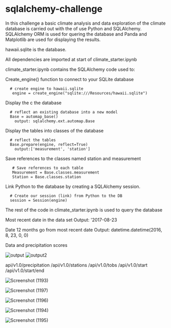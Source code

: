 # sqlalchemy-challenge

In this challenge a basic climate analysis and data exploration of the climate database is carried out with the of use Python and SQLAlchemy. SQLAlchemy ORM is used for quering the database and Panda and Matplotlib are used for displaying the results.

hawaii.sqlite is the database.

All dependencies are imported at start of climate_starter.ipynb

climate_starter.ipynb contains the SQLAlchemy code used to:

   Create_engine() function to connect to your SQLite database 
   
      # create engine to hawaii.sqlite
       engine = create_engine("sqlite:///Resources/hawaii.sqlite")
       
   
   Display the c the database
    
      # reflect an existing database into a new model
      Base = automap_base()
        output: sqlalchemy.ext.automap.Base
        
      
  Display the tables into classes of the database
      
      # reflect the tables
      Base.prepare(engine, reflect=True)
        output:['measurement', 'station']
  
  
  Save references to the classes named station and measurement     
        
       # Save references to each table
       Measurement = Base.classes.measurement
       Station = Base.classes.station
   
  Link Python to the database by creating a SQLAlchemy session. 
  
      # Create our session (link) from Python to the DB
      session = Session(engine)
      
      
  The rest of the code in climate_starter.ipynb is used to query the database 
  
  Most recent date in the data set
  Output: '2017-08-23


  Date 12 months go from most recent date
  Output: datetime.datetime(2016, 8, 23, 0, 0)

  Data and precipitation scores
  
  ![output](https://user-images.githubusercontent.com/115945473/216205690-22186801-b0f8-4821-9d6d-566524faf7c6.png)
  ![output2](https://user-images.githubusercontent.com/115945473/216205694-22b00a49-ad5b-48d5-931e-a79848ab08c8.png)
  
  
 api/v1.0/precipitation
/api/v1.0/stations
/api/v1.0/tobs
/api/v1.0/start
/api/v1.0/start/end






![Screenshot (1193)](https://user-images.githubusercontent.com/115945473/216206773-00ddb980-6e4b-4b88-9195-20a0420f547f.png)



![Screenshot (1197)](https://user-images.githubusercontent.com/115945473/216206719-2161e04e-96c0-41fd-882a-949de993175a.png)





![Screenshot (1196)](https://user-images.githubusercontent.com/115945473/216206754-9fe46abf-bc3b-40cd-81a3-e2e2b21566fa.png)


![Screenshot (1194)](https://user-images.githubusercontent.com/115945473/216206794-995a235b-88ee-4874-889d-c05f92a44bf2.png)

![Screenshot (1195)](https://user-images.githubusercontent.com/115945473/216206804-d3d8c2fd-d951-4820-b7d9-6f9c963cf25d.png)
